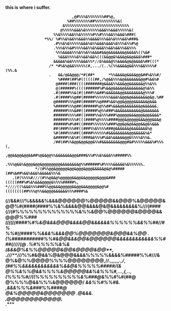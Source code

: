 <b> this is where i suffer. <b>


                                                                                                    
                                                                                                    
                                                                                                    
                                                                                                    
                                                                                                    
                                 ,@#%%%&%%%%%%%##%@,                                                
                               %##%%%%%%%##%%%%%%%%%%&(                                             
                             &%%%%%%%%%%%%%%%%%%%%%%%%%%%%                                          
                            @%%%%%&&&%&%%%%%%&&&%%&&&%%%%%&(                                        
                         %%&%%%%&&%%&%%%%%#%%#%%%&&%%&&&%###(                                       
                     *%%/ %#%%&%&&%%&&&%%&&&&%%%&&%&%%%&&%###&                                      
                         .#%%&%&%%%%%&&&%&%%&&&%&&&%&%%%&%%#%@                                      
                         .%%%&%%&#%%%%&&%%&%&&&%%&&%&&%%&&%%%                                       
                          %%%&&&&%%%&%%&%%&&&#&&@&&&&&&&@&&&&%((%&#                                 
                           %&&&%%%%&%%&&%&&%(((&&@@&%&&&@&&@&&&%###*                                
                         &&&&&%&&%%%%&&&%%*//&%&&&@%%&&&&@&@&&&&%##(((*                             
                       /* *#%&%@&&%%%%%(#,.../(..%(%%&&&&@&&%%%&&%%%%#(%%.&                         
                       .   &&/@&&@@@/*#(##*      *%%&&&&@&&&&@@&##%&%%#/                            
                           %####(##%#((((((##,/%@&&%%%&@&&&&&&&@@#%&&%#                             
                          @####(###((((#######@&&&&%%&&&@@&&&&&&@%%&%%                              
                          @(######%((((######%#%&&@&&&&@&&&&&&&&@%&%%                               
                         .#(####%%&(#((###%%&##%&&&&&&@@&&&&&&&&@%%%#                               
                         .#(####%%@##(#####%%%%%%%&&&%&@@&@&&&&&&&@&@.%##                           
                         @#####%%%@##(#####%%@###%&&%@@&@@@@&&&&&&@&&&                              
                         %#####%%%@##(######%@%%##%&&&@&&&&&&&&@&&&&&&.                             
                         ######%%%&##((#####%@%%###%&&&&&&&&&&&@&&&&&&&                             
                         ######%%%%##((####%%&%%%###%@@@@@&&&@@@&@@&&&&*                            
                         ######%%%%#(((####%@%%%%####@@@&@@@@@&&&@@@&&&@                            
                         ######%#%##((####%%%%%%%###%@@&@&@&&@@&&@&%&&&                             
                         ##(###%%%##((###%%&%%%%###@&&&&&&@&&&&&&&%@                                
                         %#(###%%%##((####%%%%%%#&&&&&&&&&@@&&&&&%&*                                
                         &#####%%&%#((###&&%%%#%&&%&&&&&@@&%%%%&%%&.                                
                         /##(##%%&@@&@@&@@&%%#&&&&&&&&@@@#&#%%%%%&&&%#%%%(,                         
                       ,@@&&@@&@@&&##%@&&@@%%&&&&&&&@@&###&%%#%%&%&&&%%#####%%                      
                   .%%%@&&%&@@@&@@&@@@@@@@@&&&&&&&&@%%######%#%%%%&&&&&%&%%%%%%.                    
                 */(#%%@@&@@@@@&@@&@@@&@@@&&&&&@&@%#####(##%&##%&&%&&&%&&&&&%%%&                    
       .(#(%%%%#///(#%%@&&@%@@@@@&&@@&&@@@@@&@@@&###(((((###%#%&%&&&@@@@&%%%%#####%,                
    *////((%&&&%%%###%%@@&&&@@@@@&&@@&&&@@@@&@@%#((((((((##%%%@%%&&@@@&&&&&&%%%####%&               
 (//&&#///%&&&&&%&&&@@@@@@%@@@@@&&@@@%&@@@@@&@@%#(####(####%%&%&&&&@@&&&&@&@&&&&&&&&&%///(####      
 (//(#%%%%%%%%%%%%%%&%%&@@%@@@@@@&@@@@&&@@*@%%###((((((####%#%&@&&&@@@&&&&@@&&&&&&%%%%%%&&%%##//#%  
    *%%#((####%%&&&%&&&@@%@@@@@@@&@@@&&%@@  .(%###########%%#&@@&&&@@&@@@@@@&&&&&&&&&&&&%%###(////(@
      .%#%%%%%&%&(&&&@%&%%@@@@@&@@&@@@@&@@**, ./****//**/*//*%%#&@&&%@&@@@&&&&%%%%%&&&&%#####%%#///&
                    @%&@%%@@@@%%%%@@@@@@@@,//.,,,,,***,.,**/*,*(##%%&&&&&&&&&&&&%&&@&%%%%%#####/(&  
                   @%%&%%@&&%%%%&@@@@@&&%&%%%#,...,(,..,(%%%%#//((%%%%%%%%%%&%###@*&%%#%#(##@       
                   @%%%%@&&%%%&@@@@@@/       *&&%%#%%#&.     ,&&&%%%&###%%####@                     
                    @&%@@@@@&@@@@@@@                                  .@&&&.                        
                     ,@@@@@@@@@@@@,                                                                 
                          .****                                                                  
